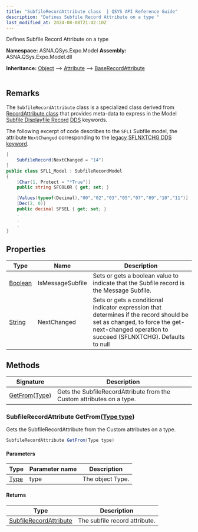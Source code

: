 ```yaml
---
title: "SubfileRecordAttribute class  | QSYS API Reference Guide"
description: "Defines Subfile Record Attribute on a type "
last_modified_at: 2024-08-08T21:42:10Z
---
```


Defines Subfile Record Attribute on a type

**Namespace:** ASNA.QSys.Expo.Model
**Assembly:** ASNA.QSys.Expo.Model.dll

**Inheritance:** [Object](https://docs.microsoft.com/en-us/dotnet/api/system.object) --> [Attribute](https://docs.microsoft.com/en-us/dotnet/api/system.attribute) --> [BaseRecordAttribute](/reference/expo/qsys-expo-model/base-record-attribute.html)
<br>
<br>

## Remarks

The `SubfileRecordAttribute` class is a specialized class derived from [RecordAttribute class](/reference/expo/qsys-expo-model/base-record-attribute.html) that provides meta-data to express in the Model [Subfile Displayfile Record](https://www.ibm.com/docs/en/i/7.4?topic=80-sfl-subfile-keyword-display-files) [DDS](https://www.ibm.com/docs/en/i/7.4?topic=dds-display-files) keywords.

The following excerpt of code describes to the `SFL1` Subfile model, the attribute `NextChanged` corresponding to the [legacy SFLNXTCHG DDS keyword](https://www.ibm.com/docs/en/i/7.4?topic=80-sflnxtchg-subfile-next-changed-keyword-display-files).

```cs
[
    SubfileRecord(NextChanged = "14")
]
public class SFL1_Model : SubfileRecordModel
{
    [Char(1, Protect = "*True")]
    public string SFCOLOR { get; set; }

    [Values(typeof(Decimal),"00","02","03","05","07","09","10","11")]
    [Dec(2, 0)]
    public decimal SFSEL { get; set; }
    .
    .
    .
}
```

## Properties

| Type | Name | Description
| --- | --- | --- 
| [Boolean](https://docs.microsoft.com/en-us/dotnet/api/system.boolean) | IsMessageSubfile | Sets or gets a boolean value to indicate that the Subfile record is the Message Subfile. |
| [String](https://learn.microsoft.com/en-us/dotnet/api/system.string?view=net-8.0) | NextChanged | Sets or gets a conditional indicator expression that determines if the record should be set as changed, to force the get-next-changed operation to succeed (SFLNXTCHG). Defaults to null |

## Methods

| Signature | Description |
| --- | --- |
| [GetFrom](#subfilerecordattribute-getfromtype-type)([Type](https://docs.microsoft.com/en-us/dotnet/api/system.type)) | Gets the SubfileRecordAttribute from the Custom attributes on a type.

### SubfileRecordAttribute GetFrom([Type type](https://docs.microsoft.com/en-us/dotnet/api/system.type))

Gets the SubfileRecordAttribute from the Custom attributes on a type.

```cs
SubfileRecordAttribute GetFrom(Type type)
```

#### Parameters

| Type | Parameter name | Description
| --- | --- | ---
| [Type](https://docs.microsoft.com/en-us/dotnet/api/system.type) | type | The object Type.

#### Returns

| Type | Description
| --- | ---
| [SubfileRecordAttribute](/reference/expo/qsys-expo-model/subfile-record-attribute.html) | The subfile record attribute.
